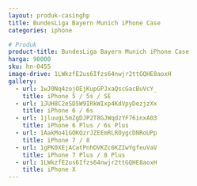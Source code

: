 ```yaml
---
layout: produk-casinghp
title: BundesLiga Bayern Munich iPhone Case
categories: iphone

# Produk
product-title: BundesLiga Bayern Munich iPhone Case
harga: 90000
sku: hn-0455
image-drive: 1LWkzfE2us6Ifzs64nwjr2ttGQHE8aoxH
gallery:
  - url: 1wJ0Nq4zojOEjKupGPJxaQscGacBuVcY_
    title: iPhone 5 / 5s / SE
  - url: 1JUH8C2eSD5W9IRkWIxp4KdVpyDezjzXx
    title: iPhone 6 / 6s
  - url: 1jluugL5mZgDJP2T8GJWqdzYF76inxA03
    title: iPhone 6 Plus / 6s Plus
  - url: 1AakMo41GOKQzrJZEEmRLROygcDNRoUPp
    title: iPhone 7 / 8
  - url: 1gPK0XEjACatPnhOVKZc6KZIwYgfeuVaV
    title: iPhone 7 Plus / 8 Plus
  - url: 1LWkzfE2us6Ifzs64nwjr2ttGQHE8aoxH
    title: iPhone X
---
```

